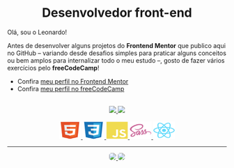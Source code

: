 <h1 align="center">
    Desenvolvedor front-end
</h1>

<p>
    Olá, sou o Leonardo! 
</p>

<p>
    Antes de desenvolver alguns projetos do <b>Frontend Mentor</b> que publico aqui no GitHub – variando desde desafios simples para praticar alguns conceitos ou bem amplos para internalizar todo o meu estudo –, gosto de fazer vários exercícios pelo <b>freeCodeCamp</b>!
</p>

<ul>
    <li>
        Confira <a href="https://www.frontendmentor.io/profile/Leo-Henrique">meu perfil no Frontend Mentor</a>
    </li>
    <li>
        Confira <a href="https://www.freecodecamp.org/portuguese/leo-henrique">meu perfil no freeCodeCamp</a>
    </li>
</ul>

<br>

<div align="center">
    <a href="https://github.com/Leo-Henrique">
    <img height="160em" 
    src="https://github-readme-stats.vercel.app/api?username=Leo-Henrique&show_icons=true&theme=github_dark&include_all_commits=true&count_private=true" />
    <img height="160em" 
    src="https://github-readme-stats.vercel.app/api/top-langs/?username=Leo-Henrique&layout=compact&langs_count=7&theme=github_dark"/>
</div>

<br>

<div align="center">
    <img alt="HTML" 
    height="40" 
    width="50" 
    src="https://raw.githubusercontent.com/devicons/devicon/master/icons/html5/html5-original.svg"/>
    <img alt="CSS" 
    height="40" 
    width="50" 
    src="https://raw.githubusercontent.com/devicons/devicon/master/icons/css3/css3-original.svg"/>
    <img alt="JS" 
    height="40" 
    width="50" 
    src="https://raw.githubusercontent.com/devicons/devicon/master/icons/javascript/javascript-plain.svg"/>
    <img alt="SASS" 
    height="40" 
    width="50" 
    src="https://raw.githubusercontent.com/devicons/devicon/master/icons/sass/sass-original.svg"/>
    <img alt="React" 
    height="40" 
    width="50" 
    src="https://raw.githubusercontent.com/devicons/devicon/master/icons/react/react-original.svg"/>
</div>

***

<div align="center">
    <a href="mailto: leonardo0507.henrique@gmail.com" 
    target="_blank">
        <img style="border-radius: 5px"
        src="https://img.shields.io/badge/Gmail-%23333?style=for-the-badge&logo=gmail&logoColor=white"/>
    </a>
    <a href="https://www.linkedin.com/in/leonardo-henrique-/" 
    target="_blank">
        <img style="border-radius: 5px"
        src="https://img.shields.io/badge/LinkedIn-0077B5?style=for-the-badge&logo=linkedin&logoColor=white"/>
    </a> 
</div>